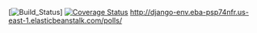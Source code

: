 [![Build_Status](https://app.travis-ci.com/revindsilva26/swe1-app.svg?branch=main)] [![Coverage Status](https://coveralls.io/repos/github/revindsilva26/swe1-app/badge.svg)](https://coveralls.io/github/revindsilva26/swe1-app) http://django-env.eba-psp74nfr.us-east-1.elasticbeanstalk.com/polls/
